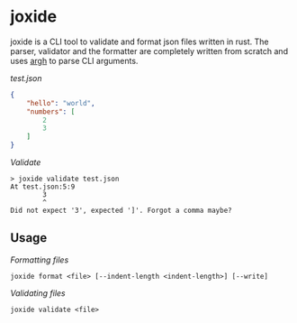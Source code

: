 # joxide

joxide is a CLI tool to validate and format json files written in rust. The parser, validator and the formatter are completely written from scratch and uses [argh](https://github.com/google/argh) to parse CLI arguments.

_test.json_

```json
{
    "hello": "world",
    "numbers": [
        2
        3
    ]
}
```

_Validate_

```
> joxide validate test.json
At test.json:5:9
        3
        ^
Did not expect '3', expected ']'. Forgot a comma maybe?
```

## Usage

_Formatting files_

```
joxide format <file> [--indent-length <indent-length>] [--write]
```

_Validating files_

```
joxide validate <file>
```
